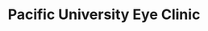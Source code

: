 ---
title: "Pacific University Eye Clinic"
url: /portland/pacific-university-eye-clinic/
shop: optician
---